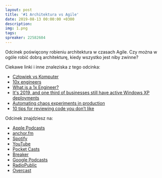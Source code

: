 ```yaml
---
layout: post
title: '#1 Architektura vs Agile'
date: 2019-08-13 00:00:00 +0300
description: 
img: 1.png
tags: 
spreaker: 22582604
---
```

Odcinek poświęcony robieniu architektura w czasach Agile.  Czy można w ogóle robić dobrą architekturę, kiedy wszystko jest niby zwinne?

Ciekawe linki i inne znaleziska z tego odcinka:

- [Człowiek vs Komputer](https://ksiegarnia.pwn.pl/Czlowiek-vs-Komputer,789360194,p.html)
- [10x engineers](https://twitter.com/skirani/status/1149302828420067328)
- [What is a 1x Engineer?](https://1x.engineer/)
- [It's 2019, and one third of businesses still have active Windows XP deployments](https://www.techrepublic.com/article/its-2019-and-one-third-of-businesses-still-have-active-windows-xp-deployments/)
- [Automating chaos experiments in production](https://blog.acolyer.org/2019/07/05/automating-chaos-experiments-in-production/)
- [10 tips for reviewing code you don’t like](https://developers.redhat.com/blog/2019/07/08/10-tips-for-reviewing-code-you-dont-like/)

Odcinek znajdziesz na:

- [Apple Podcasts](https://podcasts.apple.com/pl/podcast/architektura-vs-agile/id1477067604?i=1000447247459&l=pl)
- [anchor.fm](https://anchor.fm/patoarchitekciio/episodes/1-Architektura-vs-Agile-e4v42i/a-aksl45)
- [Spotify](https://open.spotify.com/episode/6daeXbyjWuvl3oSFFhpcfE)
- [YouTube](https://www.youtube.com/watch?v=nbgFZtk1v0Y)
- [Pocket Casts](https://pca.st/16k1)
- [Breaker](https://www.breaker.audio/patoarchitekci/e/50062544)
- [Google Podcasts](https://podcasts.google.com/?feed=aHR0cHM6Ly9hbmNob3IuZm0vcy84NzIwMTBjL3BvZGNhc3QvcnNz&episode=YWRhZDY2ZjUtMjZjMC03MmFkLTlmYzYtMzhiNDJmMTczZjU0)
- [RadioPublic](https://radiopublic.com/patoarchitekci-6BJROa/ep/s1!64401)
- [Overcast](https://overcast.fm/+TnubiwL3E)
